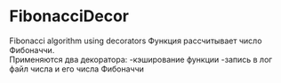 # FibonacciDecor
Fibonacci algorithm using decorators
Функция рассчитывает число Фибоначчи.  
Применяются два декоратора:
-кэширование функции
-запись в лог файл  числа и его числа Фибоначчи
